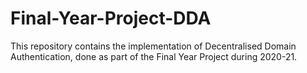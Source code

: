 # Final-Year-Project-DDA
This repository contains the implementation of Decentralised Domain Authentication, done as part of the Final Year Project during 2020-21.
